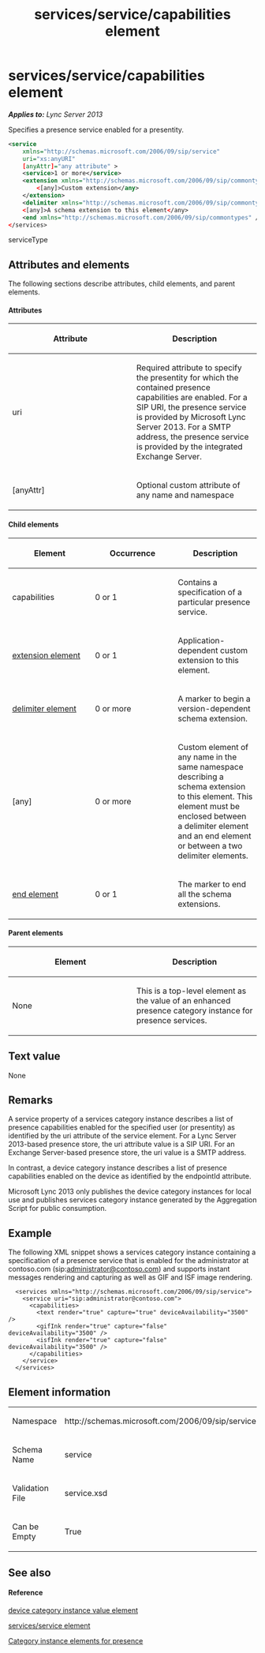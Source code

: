 ﻿---
title: services/service/capabilities element
TOCTitle: services/service/capabilities element
ms:assetid: 277af198-98a3-457a-b4cd-7cc0fa5d674b
ms:mtpsurl: https://msdn.microsoft.com/en-us/library/Dn438966(v=office.15)
ms:contentKeyID: 57094007
ms.date: 07/24/2014
mtps_version: v=office.15
dev_langs:
- xml
---

# services/service/capabilities element


_**Applies to:** Lync Server 2013_

Specifies a presence service enabled for a presentity.

``` xml
<service 
    xmlns="http://schemas.microsoft.com/2006/09/sip/service"
    uri="xs:anyURI"
    [anyAttr]="any attribute" >
    <service>1 or more</service>
    <extension xmlns="http://schemas.microsoft.com/2006/09/sip/commontypes">
        <[any]>Custom extension</any>
    </extension>
    <delimiter xmlns="http://schemas.microsoft.com/2006/09/sip/commontypes" />
    <[any]>A schema extension to this element</any>
    <end xmlns="http://schemas.microsoft.com/2006/09/sip/commontypes" />
</services>
```

serviceType

## Attributes and elements

The following sections describe attributes, child elements, and parent elements.

#### Attributes

<table>
<colgroup>
<col style="width: 50%" />
<col style="width: 50%" />
</colgroup>
<thead>
<tr class="header">
<th><p>Attribute</p></th>
<th><p>Description</p></th>
</tr>
</thead>
<tbody>
<tr class="odd">
<td><p>uri</p></td>
<td><p>Required attribute to specify the presentity for which the contained presence capabilities are enabled. For a SIP URI, the presence service is provided by Microsoft Lync Server 2013. For a SMTP address, the presence service is provided by the integrated Exchange Server.</p></td>
</tr>
<tr class="even">
<td><p>[anyAttr]</p></td>
<td><p>Optional custom attribute of any name and namespace</p></td>
</tr>
</tbody>
</table>


#### Child elements

<table>
<colgroup>
<col style="width: 33%" />
<col style="width: 33%" />
<col style="width: 33%" />
</colgroup>
<thead>
<tr class="header">
<th><p>Element</p></th>
<th><p>Occurrence</p></th>
<th><p>Description</p></th>
</tr>
</thead>
<tbody>
<tr class="odd">
<td><p>capabilities</p></td>
<td><p>0 or 1</p></td>
<td><p>Contains a specification of a particular presence service.</p></td>
</tr>
<tr class="even">
<td><p><a href="extension-element.md">extension element</a></p></td>
<td><p>0 or 1</p></td>
<td><p>Application-dependent custom extension to this element.</p></td>
</tr>
<tr class="odd">
<td><p><a href="delimiter-element.md">delimiter element</a></p></td>
<td><p>0 or more</p></td>
<td><p>A marker to begin a version-dependent schema extension.</p></td>
</tr>
<tr class="even">
<td><p>[any]</p></td>
<td><p>0 or more</p></td>
<td><p>Custom element of any name in the same namespace describing a schema extension to this element. This element must be enclosed between a delimiter element and an end element or between a two delimiter elements.</p></td>
</tr>
<tr class="odd">
<td><p><a href="end-element.md">end element</a></p></td>
<td><p>0 or 1</p></td>
<td><p>The marker to end all the schema extensions.</p></td>
</tr>
</tbody>
</table>


#### Parent elements

<table>
<colgroup>
<col style="width: 50%" />
<col style="width: 50%" />
</colgroup>
<thead>
<tr class="header">
<th><p>Element</p></th>
<th><p>Description</p></th>
</tr>
</thead>
<tbody>
<tr class="odd">
<td><p>None</p></td>
<td><p>This is a top-level element as the value of an enhanced presence category instance for presence services.</p></td>
</tr>
</tbody>
</table>


## Text value

None

## Remarks

A service property of a services category instance describes a list of presence capabilities enabled for the specified user (or presentity) as identified by the uri attribute of the service element. For a Lync Server 2013-based presence store, the uri attribute value is a SIP URI. For an Exchange Server-based presence store, the uri value is a SMTP address.

In contrast, a device category instance describes a list of presence capabilities enabled on the device as identified by the endpointId attribute.

Microsoft Lync 2013 only publishes the device category instances for local use and publishes services category instance generated by the Aggregation Script for public consumption.

## Example

The following XML snippet shows a services category instance containing a specification of a presence service that is enabled for the administrator at contoso.com (sip:administrator@contoso.com) and supports instant messages rendering and capturing as well as GIF and ISF image rendering.

``` 
  <services xmlns="http://schemas.microsoft.com/2006/09/sip/service">
    <service uri="sip:administrator@contoso.com">
      <capabilities>
        <text render="true" capture="true" deviceAvailability="3500" />
        <gifInk render="true" capture="false" deviceAvailability="3500" />
        <isfInk render="true" capture="false" deviceAvailability="3500" />
      </capabilities>
    </service> 
  </services>
```

## Element information

<table>
<colgroup>
<col style="width: 50%" />
<col style="width: 50%" />
</colgroup>
<tbody>
<tr class="odd">
<td><p>Namespace</p></td>
<td><p>http://schemas.microsoft.com/2006/09/sip/service</p></td>
</tr>
<tr class="even">
<td><p>Schema Name</p></td>
<td><p>service</p></td>
</tr>
<tr class="odd">
<td><p>Validation File</p></td>
<td><p>service.xsd</p></td>
</tr>
<tr class="even">
<td><p>Can be Empty</p></td>
<td><p>True</p></td>
</tr>
</tbody>
</table>


## See also

#### Reference

[device category instance value element](device-category-instance-value-element.md)

[services/service element](services-service-element.md)

[Category instance elements for presence](category-instance-elements-for-presence.md)

